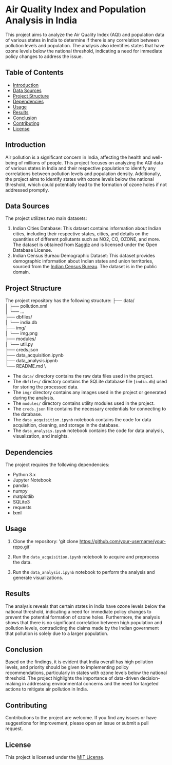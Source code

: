 # Air Quality Index and Population Analysis in India

This project aims to analyze the Air Quality Index (AQI) and population data of various states in India to determine if there is any correlation between pollution levels and population. The analysis also identifies states that have ozone levels below the national threshold, indicating a need for immediate policy changes to address the issue.

## Table of Contents
- [Introduction](#introduction)
- [Data Sources](#data-sources)
- [Project Structure](#project-structure)
- [Dependencies](#dependencies)
- [Usage](#usage)
- [Results](#results)
- [Conclusion](#conclusion)
- [Contributing](#contributing)
- [License](#license)

## Introduction
Air pollution is a significant concern in India, affecting the health and well-being of millions of people. This project focuses on analyzing the AQI data of various states in India and their respective population to identify any correlations between pollution levels and population density. Additionally, the project aims to identify states with ozone levels below the national threshold, which could potentially lead to the formation of ozone holes if not addressed promptly.

## Data Sources
The project utilizes two main datasets:
1. Indian Cities Database: This dataset contains information about Indian cities, including their respective states, cities, and details on the quantities of different pollutants such as NO2, CO, OZONE, and more. The dataset is obtained from [Kaggle](https://www.kaggle.com/datasets/kdsharmaai/india-city-air-quality-index?select=India_city_polution_data.xml) and is licensed under the Open Database License.
2. Indian Census Bureau Demographic Dataset: This dataset provides demographic information about Indian states and union territories, sourced from the [Indian Census Bureau](https://en.wikipedia.org/api/rest_v1/page/html/List_of_states_and_union_territories_of_India_by_population). The dataset is in the public domain.

## Project Structure
The project repository has the following structure:
├── data/   \
│   ├── pollution.xml   \
│   └── ... \
├── dbfiles/    \
│   └── india.db    \
├── img/    \
│   └── img.png \
├── modules/    \
│   └── util.py \
├── creds.json  \
├── data_acquisition.ipynb  \
├── data_analysis.ipynb \
└── README.md   \

- The `data/` directory contains the raw data files used in the project.
- The `dbfiles/` directory contains the SQLite database file (`india.db`) used for storing the processed data.
- The `img/` directory contains any images used in the project or generated during the analysis.
- The `modules/` directory contains utility modules used in the project.
- The `creds.json` file contains the necessary credentials for connecting to the database.
- The `data_acquisition.ipynb` notebook contains the code for data acquisition, cleaning, and storage in the database.
- The `data_analysis.ipynb` notebook contains the code for data analysis, visualization, and insights.

## Dependencies
The project requires the following dependencies:
- Python 3.x
- Jupyter Notebook
- pandas
- numpy
- matplotlib
- SQLite3
- requests
- lxml

## Usage
1. Clone the repository: 'git clone https://github.com/your-username/your-repo.git'

2. Run the `data_acquisition.ipynb` notebook to acquire and preprocess the data.

3. Run the `data_analysis.ipynb` notebook to perform the analysis and generate visualizations.

## Results
The analysis reveals that certain states in India have ozone levels below the national threshold, indicating a need for immediate policy changes to prevent the potential formation of ozone holes. Furthermore, the analysis shows that there is no significant correlation between high population and pollution levels, contradicting the claims made by the Indian government that pollution is solely due to a larger population.

## Conclusion
Based on the findings, it is evident that India overall has high pollution levels, and priority should be given to implementing policy recommendations, particularly in states with ozone levels below the national threshold. The project highlights the importance of data-driven decision-making in addressing environmental concerns and the need for targeted actions to mitigate air pollution in India.

## Contributing
Contributions to the project are welcome. If you find any issues or have suggestions for improvement, please open an issue or submit a pull request.

## License
This project is licensed under the [MIT License](LICENSE).
